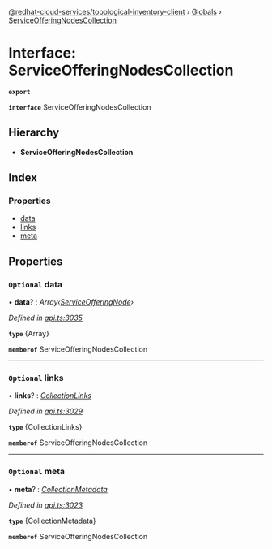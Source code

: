 [@redhat-cloud-services/topological-inventory-client](../README.md) › [Globals](../globals.md) › [ServiceOfferingNodesCollection](serviceofferingnodescollection.md)

# Interface: ServiceOfferingNodesCollection

**`export`** 

**`interface`** ServiceOfferingNodesCollection

## Hierarchy

* **ServiceOfferingNodesCollection**

## Index

### Properties

* [data](serviceofferingnodescollection.md#optional-data)
* [links](serviceofferingnodescollection.md#optional-links)
* [meta](serviceofferingnodescollection.md#optional-meta)

## Properties

### `Optional` data

• **data**? : *Array‹[ServiceOfferingNode](serviceofferingnode.md)›*

*Defined in [api.ts:3035](https://github.com/RedHatInsights/javascript-clients/blob/master/packages/topological-inventory/api.ts#L3035)*

**`type`** {Array<ServiceOfferingNode>}

**`memberof`** ServiceOfferingNodesCollection

___

### `Optional` links

• **links**? : *[CollectionLinks](collectionlinks.md)*

*Defined in [api.ts:3029](https://github.com/RedHatInsights/javascript-clients/blob/master/packages/topological-inventory/api.ts#L3029)*

**`type`** {CollectionLinks}

**`memberof`** ServiceOfferingNodesCollection

___

### `Optional` meta

• **meta**? : *[CollectionMetadata](collectionmetadata.md)*

*Defined in [api.ts:3023](https://github.com/RedHatInsights/javascript-clients/blob/master/packages/topological-inventory/api.ts#L3023)*

**`type`** {CollectionMetadata}

**`memberof`** ServiceOfferingNodesCollection
